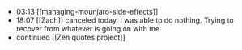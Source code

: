 - 03:13 [[managing-mounjaro-side-effects]]
- 18:07 [[Zach]] canceled today. I was able to do nothing. Trying to recover from whatever is going on with me.
- continued [[Zen quotes project]]